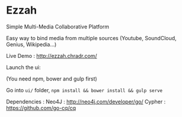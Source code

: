 # Ezzah
Simple Multi-Media Collaborative Platform

Easy way to bind media from multiple sources (Youtube, SoundCloud, Genius, Wikipedia...)

Live Demo : http://ezzah.chradr.com/

Launch the ui:

(You need npm, bower and gulp first)

Go into `ui/` folder, `npm install && bower install && gulp serve`

Dependencies : 
Neo4J : http://neo4j.com/developer/go/
Cypher : https://github.com/go-cq/cq
